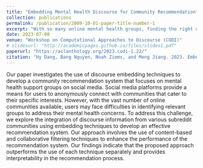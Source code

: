 ```yaml
---
title: "Embedding Mental Health Discourse for Community Recommendation"
collection: publications
permalink: /publication/2009-10-01-paper-title-number-1
excerpt: "With so many online mental health groups, finding the right one can be hard. The paper explores embedding discourse from subreddits into a hybrid recommendation model, showing that combining collaborative and content-based methods yields stronger, more interpretable mental health support suggestions."
date: 2023-07-08
venue: "Workshop on Computational Approaches to Discourse (CODI)"
# slidesurl: "http://academicpages.github.io/files/slides1.pdf"
paperurl: "https://aclanthology.org/2023.codi-1.22/"
citation: "Hy Dang, Bang Nguyen, Noah Ziems, and Meng Jiang. 2023. Embedding Mental Health Discourse for Community Recommendation. In Proceedings of the 4th Workshop on Computational Approaches to Discourse (CODI 2023), pages 163–172, Toronto, Canada. Association for Computational Linguistics."
---
```


Our paper investigates the use of discourse embedding techniques to develop a community recommendation system that focuses on mental health support groups on social media. Social media platforms provide a means for users to anonymously connect with communities that cater to their specific interests. However, with the vast number of online communities available, users may face difficulties in identifying relevant groups to address their mental health concerns. To address this challenge, we explore the integration of discourse information from various subreddit communities using embedding techniques to develop an effective recommendation system. Our approach involves the use of content-based and collaborative filtering techniques to enhance the performance of the recommendation system. Our findings indicate that the proposed approach outperforms the use of each technique separately and provides interpretability in the recommendation process.
